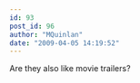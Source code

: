 ```yaml
---
id: 93
post_id: 96
author: "MQuinlan"
date: "2009-04-05 14:19:52"
---
```

Are they also like movie trailers?
